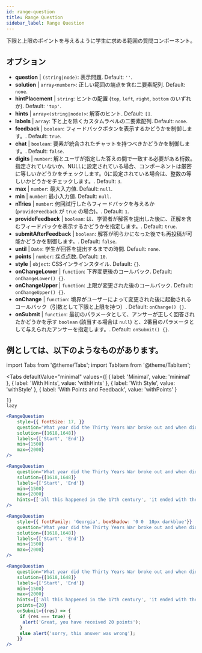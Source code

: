 ```yaml
---
id: range-question
title: Range Question
sidebar_label: Range Question
---
```


下限と上限のポイントを与えるように学生に求める範囲の質問コンポーネント。

## オプション

* __question__ | `(string|node)`: 表示問題. Default: `''`.
* __solution__ | `array<number>`: 正しい範囲の端点を含む二要素配列. Default: `none`.
* __hintPlacement__ | `string`: ヒントの配置 (`top`, `left`, `right`, `bottom` のいずれか). Default: `'top'`.
* __hints__ | `array<(string|node)>`: 解答のヒント. Default: `[]`.
* __labels__ | `array`: 下と上を除くカスタムラベルの二要素配列. Default: `none`.
* __feedback__ | `boolean`: フィードバックボタンを表示するかどうかを制御します。. Default: `true`.
* __chat__ | `boolean`: 要素が統合されたチャットを持つべきかどうかを制御します。. Default: `false`.
* __digits__ | `number`: 解とユーザが指定した答えの間で一致する必要がある桁数。指定されていないか、NULLに設定されている場合、コンポーネントは厳密に等しいかどうかをチェックします。0に設定されている場合は、整数の等しいかどうかをチェックします。. Default: `3`.
* __max__ | `number`: 最大入力値. Default: `null`.
* __min__ | `number`: 最小入力値. Default: `null`.
* __nTries__ | `number`: 何回試行したらフィードバックを与えるか (`provideFeedback` が `true` の場合)。. Default: `1`.
* __provideFeedback__ | `boolean`: は、学習者が解答を提出した後に、正解を含むフィードバックを表示するかどうかを指定します。. Default: `true`.
* __submitAfterFeedback__ | `boolean`: 解答が明らかになった後でも再投稿が可能かどうかを制御します。. Default: `false`.
* __until__ | `Date`: 学生が回答を提出するまでの時間. Default: `none`.
* __points__ | `number`: 採点点数. Default: `10`.
* __style__ | `object`: CSSインラインスタイル. Default: `{}`.
* __onChangeLower__ | `function`: 下界変更後のコールバック. Default: `onChangeLower() {}`.
* __onChangeUpper__ | `function`: 上限が変更された後のコールバック. Default: `onChangeUpper() {}`.
* __onChange__ | `function`: 境界がユーザーによって変更された後に起動されるコールバック（引数として下限と上限を持つ）. Default: `onChange() {}`.
* __onSubmit__ | `function`: 最初のパラメータとして、アンサーが正しく回答されたかどうかを示す `boolean` (該当する場合は `null`) と、2番目のパラメータとして与えられたアンサーを指定します。. Default: `onSubmit() {}`.


## 例としては、以下のようなものがあります。

import Tabs from '@theme/Tabs';
import TabItem from '@theme/TabItem';

<Tabs
    defaultValue="minimal"
    values={[
        { label: 'Minimal', value: 'minimal' },
        { label: 'With Hints', value: 'withHints' },
        { label: 'With Style', value: 'withStyle' },
        { label: 'With Points and Feedback', value: 'withPoints' }
        
    ]}
    lazy
>

<TabItem value="minimal">

```jsx live
<RangeQuestion
    style={{ fontSize: 17, }}
    question="What year did the Thirty Years War broke out and when did it?"
    solution={[1618,1648]}
    labels={['Start', 'End']}
    min={1500}
    max={2000}
/>
```

</TabItem>

<TabItem value="withHints">

```jsx live
<RangeQuestion
    question="What year did the Thirty Years War broke out and when did it?"
    solution={[1618,1648]}
    labels={['Start', 'End']}
    min={1500}
    max={2000}
    hints={['all this happened in the 17th century', 'it ended with the Peace of Westphalia in 1648']}
/>
```

</TabItem>

<TabItem value="withStyle">

```jsx live
<RangeQuestion
    style={{ fontFamily: 'Georgia', boxShadow: '0 0  10px darkblue'}}
    question="What year did the Thirty Years War broke out and when did it?"
    solution={[1618,1648]}
    labels={['Start', 'End']}
    min={1500}
    max={2000}
/>
```

</TabItem>

<TabItem value="withPoints">

```jsx live
<RangeQuestion
    question="What year did the Thirty Years War broke out and when did it?"
    solution={[1618,1648]}
    labels={['Start', 'End']}
    min={1500}
    max={2000}
    hints={['all this happened in the 17th century', 'it ended with the Peace of Westphalia in 1648']}
    points={20}
    onSubmit={(res) => {
     if (res === true) {
      alert('Great, you have received 20 points');
     }
     else alert('sorry, this answer was wrong');
    }}
/>
```

</TabItem>

</Tabs>
